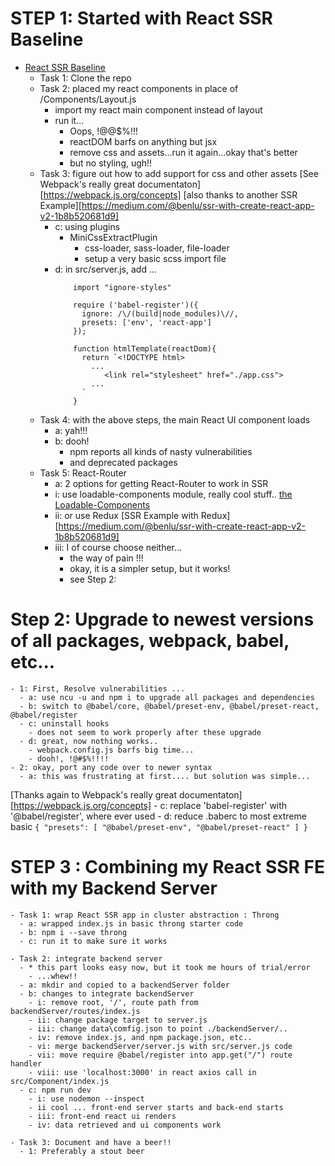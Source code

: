 # STEP 1: Started with React SSR Baseline

  - [React SSR Baseline](https://github.com/alexnm/react-ssr/tree/basic)
    - Task 1: Clone the repo
    - Task 2: placed my react components in place of /Components/Layout.js
      - import my react main component instead of layout
      - run it...
        - Oops, !@@$%!!!
        - reactDOM barfs on anything but jsx
        - remove css and assets...run it again...okay that's better
        - but no styling, ugh!!
    - Task 3: figure out how to add support for css and other assets
  [See Webpack's really great documentaton][https://webpack.js.org/concepts]
  [also thanks to another SSR Example][https://medium.com/@benlu/ssr-with-create-react-app-v2-1b8b520681d9]
       - c: using plugins
          - MiniCssExtractPlugin
            - css-loader, sass-loader, file-loader
            - setup a very basic scss import file
       - d: in src/server.js, add ...
            ```
                import "ignore-styles"

                require ('babel-register')({
                  ignore: /\/(build|node_modules)\//,
                  presets: ['env', 'react-app']
                });

                function htmlTemplate(reactDom){
                  return `<!DOCTYPE html>
                    ...                  
                       <link rel="stylesheet" href="./app.css">
                    ...
                  `
                }

            ```
    - Task 4: with the above steps, the main React UI component loads
      - a: yah!!!
      - b: dooh!
          - npm reports all kinds of nasty vulnerabilities
          - and deprecated packages
    - Task 5: React-Router
      - a: 2 options for getting React-Router to work in SSR
       - i: use loadable-components module, really cool stuff..
  [the Loadable-Components](https://github.com/smooth-code/loadable-components)
        - ii: or use Redux
  [SSR Example with Redux][https://medium.com/@benlu/ssr-with-create-react-app-v2-1b8b520681d9]
        - iii: I of course choose neither...
          - the way of pain !!!
          - okay, it is a simpler setup, but it works!  
           - see Step 2:

# Step 2: Upgrade to newest versions of all packages, webpack, babel, etc...

    - 1: First, Resolve vulnerabilities ...
      - a: use ncu -u and npm i to upgrade all packages and dependencies
      - b: switch to @babel/core, @babel/preset-env, @babel/preset-react, @babel/register
      - c: uninstall hooks
        - does not seem to work properly after these upgrade
      - d: great, now nothing works..
        - webpack.config.js barfs big time...
        - dooh!, !@#$%!!!!
    - 2: okay, port any code over to newer syntax
      - a: this was frustrating at first.... but solution was simple...
  [Thanks again to Webpack's really great documentaton][https://webpack.js.org/concepts]
      - c: replace 'babel-register' with '@babel/register', where ever used
      - d: reduce .baberc to most extreme basic
        ```
            {
              "presets": [
                "@babel/preset-env",
                "@babel/preset-react"
              ]
            }
        ```

# STEP 3 : Combining my React SSR FE with my Backend Server

    - Task 1: wrap React SSR app in cluster abstraction : Throng
      - a: wrapped index.js in basic throng starter code
      - b: npm i --save throng  
      - c: run it to make sure it works

    - Task 2: integrate backend server
      - * this part looks easy now, but it took me hours of trial/error
        - ...whew!!
      - a: mkdir and copied to a backendServer folder
      - b: changes to integrate backendServer
        - i: remove root, '/', route path from backendServer/routes/index.js
        - ii: change package target to server.js
        - iii: change data\comfig.json to point ./backendServer/..
        - iv: remove index.js, and npm package.json, etc..
        - vi: merge backendServer/server.js with src/server.js code
        - vii: move require @babel/register into app.get("/") route handler
        - viii: use 'localhost:3000' in react axios call in src/Component/index.js  
      - c: npm run dev
        - i: use nodemon --inspect
        - ii cool ... front-end server starts and back-end starts
        - iii: front-end react ui renders
        - iv: data retrieved and ui components work

    - Task 3: Document and have a beer!!
      - 1: Preferably a stout beer
